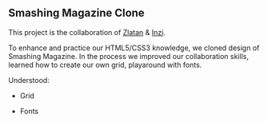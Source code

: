 ## Smashing Magazine Clone

This project is the collaboration of [Zlatan](https://github.com/zlayabekrija) & [Inzi](https://github.com/inhaq).

To enhance and practice our HTML5/CSS3 knowledge, we cloned design of Smashing Magazine. In the process we improved our collaboration skills, learned how to create our own grid, playaround with fonts. 



Understood:

- Grid

- Fonts
